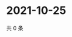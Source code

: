 # 2021-10-25

共 0 条

<!-- BEGIN WEIBO -->
<!-- 最后更新时间 Mon Oct 25 2021 09:54:40 GMT+0800 (China Standard Time) -->

<!-- END WEIBO -->

